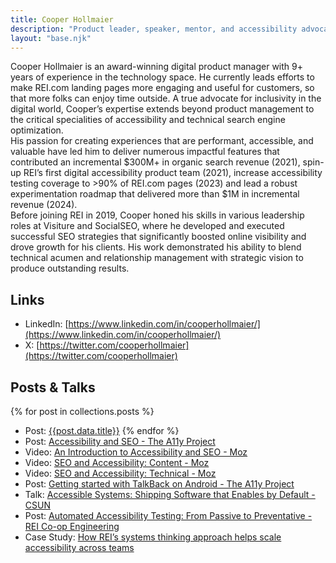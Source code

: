 ```yaml
---
title: Cooper Hollmaier
description: "Product leader, speaker, mentor, and accessibility advocate."
layout: "base.njk"
---
```

Cooper Hollmaier is an award-winning digital product manager with 9+ years of experience in the technology space. He currently leads efforts to make REI.com landing pages more engaging and useful for customers, so that more folks can enjoy time outside. A true advocate for inclusivity in the digital world, Cooper’s expertise extends beyond product management to the critical specialities of accessibility and technical search engine optimization. 
\
His passion for creating experiences that are performant, accessible, and valuable have led him to deliver numerous impactful features that contributed an incremental $300M+ in organic search revenue (2021), spin-up REI’s first digital accessibility product team (2021), increase accessibility testing coverage to >90% of REI.com pages (2023) and lead a robust experimentation roadmap that delivered more than $1M in incremental revenue (2024).
\
Before joining REI in 2019, Cooper honed his skills in various leadership roles at Visiture and SocialSEO, where he developed and executed successful SEO strategies that significantly boosted online visibility and drove growth for his clients. His work demonstrated his ability to blend technical acumen and relationship management with strategic vision to produce outstanding results.

## Links
- LinkedIn: [https://www.linkedin.com/in/cooperhollmaier/](https://www.linkedin.com/in/cooperhollmaier/) 
- X: [https://twitter.com/cooperhollmaier](https://twitter.com/cooperhollmaier)

## Posts & Talks
{% for post in collections.posts %}
- Post: [{{post.data.title}}]({{post.url}})
{% endfor %}
- Post: [Accessibility and SEO - The A11y Project](https://www.a11yproject.com/posts/accessibility-seo/)
- Video: [An Introduction to Accessibility and SEO - Moz](https://moz.com/blog/seo-and-accessibility-introduction)
- Video: [SEO and Accessibility: Content - Moz](https://moz.com/blog/seo-and-accessibility-content)
- Video: [SEO and Accessibility: Technical - Moz](https://moz.com/blog/technical-seo-and-accessibility)
- Post: [Getting started with TalkBack on Android - The A11y Project](https://www.a11yproject.com/posts/getting-started-talkback/)
- Talk: [Accessible Systems: Shipping Software that Enables by Default - CSUN](https://www.csun.edu/cod/conference/sessions/index.php/public/presentations/view/1403)
- Post: [Automated Accessibility Testing: From Passive to Preventative - REI Co-op Engineering](https://engineering.rei.com/frontend/automated-accessibility-testing.html)
- Case Study: [How REI’s systems thinking approach helps scale accessibility across teams](https://makeitfable.com/how-rei-scales-accessibility-across-multiple-product-teams/)
